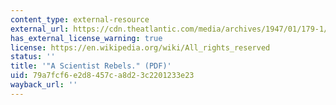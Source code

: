 ```yaml
---
content_type: external-resource
external_url: https://cdn.theatlantic.com/media/archives/1947/01/179-1/132381596.pdf
has_external_license_warning: true
license: https://en.wikipedia.org/wiki/All_rights_reserved
status: ''
title: '"A Scientist Rebels." (PDF)'
uid: 79a7fcf6-e2d8-457c-a8d2-3c2201233e23
wayback_url: ''
---
```

